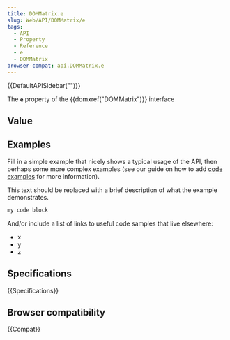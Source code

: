 ```yaml
---
title: DOMMatrix.e
slug: Web/API/DOMMatrix/e
tags:
  - API
  - Property
  - Reference
  - e
  - DOMMatrix
browser-compat: api.DOMMatrix.e
---
```

{{DefaultAPISidebar("")}}

The **`e`** property of the {{domxref("DOMMatrix")}} interface 

## Value



## Examples

Fill in a simple example that nicely shows a typical usage of the API, then perhaps some more complex examples (see our guide on how to add [code examples](/en-US/docs/MDN/Contribute/Structures/Code_examples) for more information).

This text should be replaced with a brief description of what the example demonstrates.

```js
my code block
```

And/or include a list of links to useful code samples that live elsewhere:

*   x
*   y
*   z

## Specifications

{{Specifications}}

## Browser compatibility

{{Compat}}


